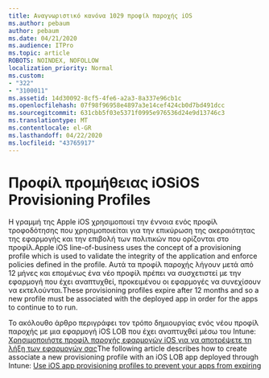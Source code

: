 ```yaml
---
title: Αναγνωριστικό κανόνα 1029 προφίλ παροχής iOS
ms.author: pebaum
author: pebaum
ms.date: 04/21/2020
ms.audience: ITPro
ms.topic: article
ROBOTS: NOINDEX, NOFOLLOW
localization_priority: Normal
ms.custom:
- "322"
- "3100011"
ms.assetid: 14d30092-8cf5-4fe6-a2a3-8a337e96cb1c
ms.openlocfilehash: 07f98f96958e4897a3e14cef424cb0d7bd491dcc
ms.sourcegitcommit: 631cbb5f03e5371f0995e976536d24e9d13746c3
ms.translationtype: MT
ms.contentlocale: el-GR
ms.lasthandoff: 04/22/2020
ms.locfileid: "43765917"
---
```

# <a name="ios-provisioning-profiles"></a><span data-ttu-id="53e61-102">Προφίλ προμήθειας iOS</span><span class="sxs-lookup"><span data-stu-id="53e61-102">iOS Provisioning Profiles</span></span>

<span data-ttu-id="53e61-103">Η γραμμή της Apple iOS χρησιμοποιεί την έννοια ενός προφίλ τροφοδότησης που χρησιμοποιείται για την επικύρωση της ακεραιότητας της εφαρμογής και την επιβολή των πολιτικών που ορίζονται στο προφίλ.</span><span class="sxs-lookup"><span data-stu-id="53e61-103">Apple iOS line-of-business uses the concept of a provisioning profile which is used to validate the integrity of the application and enforce policies defined in the profile.</span></span> <span data-ttu-id="53e61-104">Αυτά τα προφίλ παροχής λήγουν μετά από 12 μήνες και επομένως ένα νέο προφίλ πρέπει να συσχετιστεί με την εφαρμογή που έχει αναπτυχθεί, προκειμένου οι εφαρμογές να συνεχίσουν να εκτελούνται.</span><span class="sxs-lookup"><span data-stu-id="53e61-104">These provisioning profiles expire after 12 months and so a new profile must be associated with the deployed app in order for the apps to continue to to run.</span></span>
  
<span data-ttu-id="53e61-105">Το ακόλουθο άρθρο περιγράφει τον τρόπο δημιουργίας ενός νέου προφίλ παροχής με μια εφαρμογή iOS LOB που έχει αναπτυχθεί μέσω του Intune: [Χρησιμοποιήστε προφίλ παροχής εφαρμογών iOS για να αποτρέψετε τη λήξη των εφαρμογών σας](https://docs.microsoft.com/intune/app-provisioning-profile-ios)</span><span class="sxs-lookup"><span data-stu-id="53e61-105">The following article describes how to create associate a new provisioning profile with an iOS LOB app deployed through Intune: [Use iOS app provisioning profiles to prevent your apps from expiring](https://docs.microsoft.com/intune/app-provisioning-profile-ios)</span></span>
  